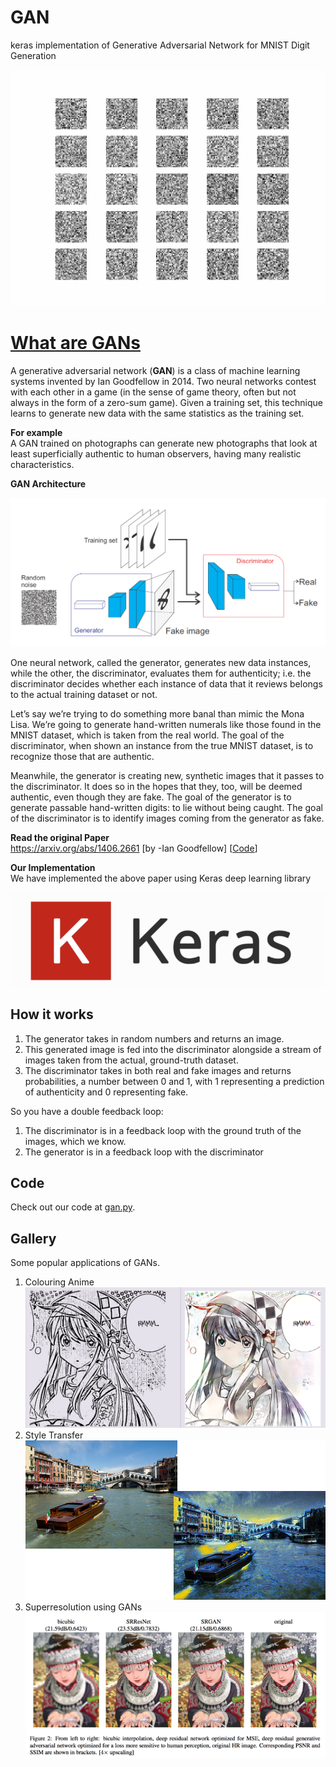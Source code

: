 # GAN
keras implementation of Generative Adversarial Network for MNIST Digit Generation

<!-- # [Click on this link to Try Now !](https://pong-tfjs.herokuapp.com/ "Pong AI webapp using tfjs") -->

![MNIST GAN Animation](RESULTS.gif?raw=true "MNIST GAN Animation")

# [What are GANs](https://en.wikipedia.org/wiki/Generative_adversarial_network) 

A generative adversarial network (**GAN**) is a class of machine learning systems invented by Ian Goodfellow in 2014.
Two neural networks contest with each other in a game (in the sense of game theory, often but not always in the form of a zero-sum game).
Given a training set, this technique learns to generate new data with the same statistics as the training set.

**For example** <br/>
A GAN trained on photographs can generate new photographs that look at least superficially authentic to human observers, having many realistic characteristics.


**GAN Architecture** <br/>

![GAN_architecture](GAN_architecture.png?raw=true "GAN_architecture")

One neural network, called the generator, generates new data instances, while the other, the discriminator, evaluates them for authenticity; i.e. the discriminator decides whether each instance of data that it reviews belongs to the actual training dataset or not.

Let’s say we’re trying to do something more banal than mimic the Mona Lisa. We’re going to generate hand-written numerals like those found in the MNIST dataset, which is taken from the real world. The goal of the discriminator, when shown an instance from the true MNIST dataset, is to recognize those that are authentic.

Meanwhile, the generator is creating new, synthetic images that it passes to the discriminator. It does so in the hopes that they, too, will be deemed authentic, even though they are fake. The goal of the generator is to generate passable hand-written digits: to lie without being caught. The goal of the discriminator is to identify images coming from the generator as fake.

**Read the original Paper** <br/>
https://arxiv.org/abs/1406.2661 [by -Ian Goodfellow] [[Code](https://github.com/goodfeli/adversarial)]

**Our Implementation** <br/>
We have implemented the above paper using Keras deep learning library

![keras_banner](keras_banner.png?raw=true "keras_banner")

## How it works

1. The generator takes in random numbers and returns an image.
1. This generated image is fed into the discriminator alongside a stream of images taken from the actual, ground-truth dataset.
1. The discriminator takes in both real and fake images and returns probabilities, a number between 0 and 1, with 1 representing a prediction of authenticity and 0 representing fake.


So you have a double feedback loop:

1. The discriminator is in a feedback loop with the ground truth of the images, which we know.
1. The generator is in a feedback loop with the discriminator

## Code


Check out our code at
[gan.py](https://github.com/FnSK4R17s/GAN/blob/master/gan.py).

## Gallery
Some popular applications of GANs.<br>
1. Colouring Anime 
![Colouring Anime Using GANs](animegan.png?raw=true "Colouring Anime Using GANs")
1. Style Transfer
![Style Transfer](gan_vogh_example2.png?raw=true "Style Transfer")
1. Superresolution using GANs
![Superresolution using GANs](superserolution.png?raw=true "Superresolution using GANs")
